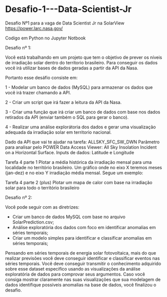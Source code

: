 # Desafio-1---Data-Scientist-Jr
Desafio Nº1 para a vaga de Data Scientist Jr na SolarView
https://power.larc.nasa.gov/

Codigo em Python no Jupyter Notbook


Desafio nº 1:

Você está trabalhando em um projeto que tem o objetivo de prever os níveis de irradiação solar dentro do territorio brasileiro. Para conseguir os dados você irá utilizar bases de dados geradas a partir da API da Nasa.

Portanto esse desáfio consiste em:

1 - Modelar um banco de dados (MySQL) para armazenar os dados que você irá trazer chamando a API.

2 - Criar um script que irá fazer a leitura da API da Nasa.

3 - Criar uma função que irá criar um banco de dados com base nos dados retirados da API (enviar também o SQL para gerar o banco).

4 - Realizar uma análise explorátoria dos dados e gerar uma visualização adequada da irradiação solar em territorio nacional.

Dado da API que vai te ajudar na tarefa: ALLSKY_SFC_SW_DWN
Parâmetro para analisar pelo POWER Data Access Viewer: All Sky Insolation Incident on a Horizontal Surface.
Inputs de dados: Latitude e Longitude

Tarefa 4 parte 1
Plotar a média histórica da irradiação mensal para uma localidade no território brasileiro. Um gráfico onde no eixo X teremos meses (jan-dez) e no eixo Y irradiação média mensal. Segue um exemplo:

Tarefa 4 parte 2 (plus)
Plotar um mapa de calor com base na irradiação solar para todo o território brasileiro




Desafio nº 2:

Você pode seguir com as diretrizes:

- Criar um banco de dados MySQL com base no arquivo SolarPrediction.csv; 
- Análise exploratória dos dados com foco em identificar anomalias em séries temporais;
- Criar um modelo simples para identificar e classificar anomalias em séries temporais;

Pensando em séries temporais de energia solar fotovoltaica, mais do que realizar previsões você deve conseguir identificar e classificar eventos nas 
séries temporais. Você deve conseguir transmitir o conhecimento adquirido sobre esse dataset especifico usando as visualizações da análise exploratória
 de dados para comprovar seus argumentos. Caso você consiga mostrar claramente nas suas visualizações que sua modelagem de dados identifique 
possíveis anomalias na base de dados, você finalizou o desafio.
